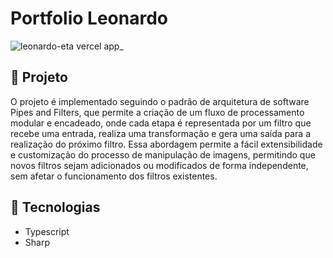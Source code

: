 # Portfolio Leonardo

![leonardo-eta vercel app_](https://i.imgur.com/Q0RqWuO.png)

## 🚀 Projeto

O projeto é implementado seguindo o padrão de arquitetura de software Pipes and Filters, que permite a criação de um fluxo de processamento modular e encadeado, onde cada etapa é representada por um filtro que recebe uma entrada, realiza uma transformação e gera uma saída para a realização do próximo filtro. Essa abordagem permite a fácil extensibilidade e customização do processo de manipulação de imagens, permitindo que novos filtros sejam adicionados ou modificados de forma independente, sem afetar o funcionamento dos filtros existentes.

## 🔧 Tecnologias

- Typescript
- Sharp
